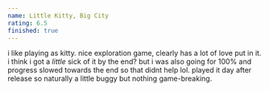 ```yaml
---
name: Little Kitty, Big City
rating: 6.5
finished: true
---
```


i like playing as kitty. nice exploration game, clearly has a lot of love put in it. i think i got a _little_ sick of it by the end? but i was also going for 100% and progress slowed towards the end so that didnt help lol. played it day after release so naturally a little buggy but nothing game-breaking.
